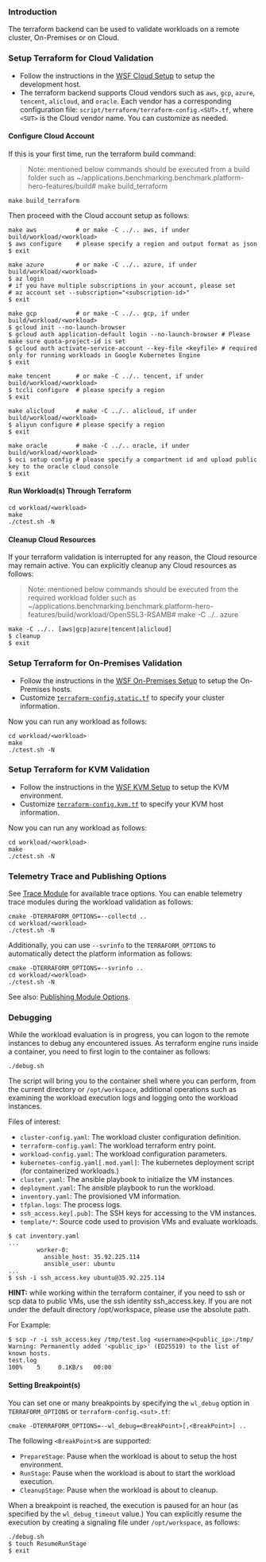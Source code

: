 
### Introduction

The terraform backend can be used to validate workloads on a remote cluster, On-Premises or on Cloud.

### Setup Terraform for Cloud Validation

- Follow the instructions in the [WSF Cloud Setup][WSF Cloud Setup] to setup the development host.
- The terraform backend supports Cloud vendors such as `aws`, `gcp`, `azure`, `tencent`, `alicloud`, and `oracle`. Each vendor has a corresponding configuration file: `script/terraform/terraform-config.<SUT>.tf`, where `<SUT>` is the Cloud vendor name. You can customize as needed.  

#### Configure Cloud Account

If this is your first time, run the terraform build command:   

> Note: mentioned below commands should be executed from a build folder such as ~/applications.benchmarking.benchmark.platform-hero-features/build# make build_terraform

```
make build_terraform
```

Then proceed with the Cloud account setup as follows:

```
make aws           # or make -C ../.. aws, if under build/workload/<workload>
$ aws configure    # please specify a region and output format as json
$ exit
```

```
make azure         # or make -C ../.. azure, if under build/workload/<workload>
$ az login
# if you have multiple subscriptions in your account, please set
# az account set --subscription="<subscription-id>"
$ exit
```

```
make gcp           # or make -C ../.. gcp, if under build/workload/<workload>
$ gcloud init --no-launch-browser
$ gcloud auth application-default login --no-launch-browser # Please make sure quota-project-id is set
$ gcloud auth activate-service-account --key-file <keyfile> # required only for running workloads in Google Kubernetes Engine
$ exit
```

```
make tencent       # or make -C ../.. tencent, if under build/workload/<workload>
$ tccli configure  # please specify a region
$ exit
```

```
make alicloud      # make -C ../.. alicloud, if under build/workload/<workload>
$ aliyun configure # please specify a region
$ exit
```

```
make oracle        # make -C ../.. oracle, if under build/workload/<workload>
$ oci setup config # please specify a compartment id and upload public key to the oracle cloud console 
$ exit
```

#### Run Workload(s) Through Terraform

```
cd workload/<workload>
make
./ctest.sh -N
```

#### Cleanup Cloud Resources

If your terraform validation is interrupted for any reason, the Cloud resource may remain active. You can explicitly cleanup any Cloud resources as follows:

> Note: mentioned below commands should be executed from the required workload folder such as ~/applications.benchmarking.benchmark.platform-hero-features/build/workload/OpenSSL3-RSAMB# make -C ../.. azure

```
make -C ../.. [aws|gcp|azure|tencent|alicloud]
$ cleanup
$ exit
```

### Setup Terraform for On-Premises Validation

- Follow the instructions in the [WSF On-Premises Setup][WSF On-Premises Setup] to setup the On-Premises hosts.
- Customize [`terraform-config.static.tf`][terraform-config.static.tf] to specify your cluster information.

Now you can run any workload as follows:    

```
cd workload/<workload>
make
./ctest.sh -N
```

### Setup Terraform for KVM Validation

- Follow the instructions in the [WSF KVM Setup][WSF KVM Setup] to setup the KVM environment.
- Customize [`terraform-config.kvm.tf`][terraform-config.kvm.tf] to specify your KVM host information.

Now you can run any workload as follows:    

```
cd workload/<workload>
make
./ctest.sh -N
```

### Telemetry Trace and Publishing Options

See [Trace Module][Trace Module] for available trace options. You can enable telemetry trace modules during the workload validation as follows:

```
cmake -DTERRAFORM_OPTIONS=--collectd ..
cd workload/<workload>
./ctest.sh -N
```

Additionally, you can use `--svrinfo` to the `TERRAFORM_OPTIONS` to
automatically detect the platform information as follows:

```
cmake -DTERRAFORM_OPTIONS=--svrinfo ..
cd workload/<workload>
./ctest.sh -N
```

See also: [Publishing Module Options][Publishing Module Options].

### Debugging

While the workload evaluation is in progress, you can logon to the remote instances to debug any encountered issues. As terraform engine runs inside a container, you need to first login to the container as follows:

```
./debug.sh
```

The script will bring you to the container shell where you can perform, from the current directory or `/opt/workspace`, additional operations such as examining the workload execution logs and logging onto the workload instances.

Files of interest:
- `cluster-config.yaml`: The workload cluster configuration definition.
- `terraform-config.yaml`: The workload terraform entry point.
- `workload-config.yaml`: The workload configuration parameters.
- `kubernetes-config.yaml[.mod.yaml]`: The kubernetes deployment script (for containerized workloads.)
- `cluster.yaml`: The ansible playbook to initialize the VM instances.
- `deployment.yaml`: The ansible playbook to run the workload.
- `inventory.yaml`: The provisioned VM information.
- `tfplan.logs`: The process logs.
- `ssh_access.key[.pub]`: The SSH keys for accessing to the VM instances.
- `template/*`: Source code used to provision VMs and evaluate workloads.

```
$ cat inventory.yaml
...
        worker-0:
          ansible_host: 35.92.225.114
          ansible_user: ubuntu
...
$ ssh -i ssh_access.key ubuntu@35.92.225.114
```

**HINT:** while working within the terraform container, if you need to ssh or scp data to public VMs, use the ssh identity ssh_access.key. If you are not under the default directory /opt/workspace, please use the absolute path.

For Example:
```
$ scp -r -i ssh_access.key /tmp/test.log <username>@<public_ip>:/tmp/
Warning: Permanently added '<public_ip>' (ED25519) to the list of known hosts.
test.log                                                                                                                                                                                                                                                    100%    5     0.1KB/s   00:00
```

#### Setting Breakpoint(s)

You can set one or many breakpoints by specifying the `wl_debug` option in `TERRAFORM_OPTIONS` or `terraform-config.<sut>.tf`:  

```
cmake -DTERRAFORM_OPTIONS=--wl_debug=<BreakPoint>[,<BreakPoint>] ..
```

The following `<BreakPoint>`s are supported:  
- `PrepareStage`: Pause when the workload is about to setup the host environment.  
- `RunStage`: Pause when the workload is about to start the workload execution. 
- `CleanupStage`: Pause when the workload is about to cleanup.  

When a breakpoint is reached, the execution is paused for an hour (as specified by the `wl_debug_timeout` value.) You can explicitly resume the execution by creating a signaling file under `/opt/workspace`, as follows:    

```
./debug.sh
$ touch ResumeRunStage
$ exit
```


[WSF Cloud Setup]: setup-wsf.md#cloud-development-setup
[WSF On-Premises Setup]: setup-wsf.md#on-premises-development-setup
[terraform-config.static.tf]: ../../../script/terraform/terraform-config.static.tf
[WSF KVM Setup]: setup-wsf.md#kvm-development-setup
[terraform-config.kvm.tf]: ../../../script/terraform/terraform-config.kvm.tf
[Trace Module]: ../executing-workload/terraform-options.md#trace-module-parameters
[Publishing Module Options]: ../executing-workload/terraform-options.md#publishing-module-parameters